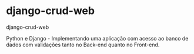 # django-crud-web
django-crud-web

Python e Django - Implementando uma aplicação com acesso ao banco de dados com validações tanto no Back-end quanto no Front-end.
